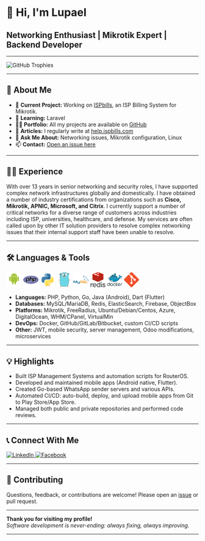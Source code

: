
# 👋 Hi, I'm Lupael

## Networking Enthusiast | Mikrotik Expert | Backend Developer

---

![GitHub Trophies](https://github-profile-trophy.vercel.app/?username=lupael&hide=stars,followers,reviews)

---

## 🚀 About Me

- 🔭 **Current Project:** Working on [ISPbills](https://ispbills.com), an ISP Billing System for Mikrotik.
- 🌱 **Learning:** Laravel
- 👨‍💻 **Portfolio:** All my projects are available on [GitHub](https://github.com/lupael)
- 📝 **Articles:** I regularly write at [help.ispbills.com](https://help.ispbills.com)
- 💬 **Ask Me About:** Networking issues, Mikrotik configuration, Linux
- 📫 **Contact:** [Open an issue here](https://github.com/lupael/lupael/issues)

---

## 🧑‍💼 Experience

With over 13 years in senior networking and security roles, I have supported complex network infrastructures globally and domestically.
I have obtained a number of industry certifications from organizations such as **Cisco, Mikrotik, APNIC, Microsoft, and Citrix**. I currently support a number of critical networks for a diverse range of customers across industries including ISP, universities, healthcare, and defense. My services are often called upon by other IT solution providers to resolve complex networking issues that their internal support staff have been unable to resolve.

---

## 🛠️ Languages & Tools

<p>
  <img src="https://raw.githubusercontent.com/devicons/devicon/master/icons/android/android-original-wordmark.svg" alt="Android" width="40" />
  <img src="https://raw.githubusercontent.com/devicons/devicon/master/icons/php/php-original.svg" alt="PHP" width="40" />
  <img src="https://raw.githubusercontent.com/devicons/devicon/master/icons/python/python-original.svg" alt="Python" width="40" />
  <img src="https://raw.githubusercontent.com/devicons/devicon/master/icons/go/go-original.svg" alt="Go" width="40" />
  <img src="https://raw.githubusercontent.com/devicons/devicon/master/icons/mysql/mysql-original-wordmark.svg" alt="MySQL" width="40" />
  <img src="https://raw.githubusercontent.com/devicons/devicon/master/icons/redis/redis-original-wordmark.svg" alt="Redis" width="40" />
  <img src="https://raw.githubusercontent.com/devicons/devicon/master/icons/docker/docker-original-wordmark.svg" alt="Docker" width="40" />
  <img src="https://raw.githubusercontent.com/devicons/devicon/master/icons/git/git-original.svg" alt="Git" width="40" />
  <!-- Add more as needed -->
</p>

- **Languages:** PHP, Python, Go, Java (Android), Dart (Flutter)
- **Databases:** MySQL/MariaDB, Redis, ElasticSearch, Firebase, ObjectBox
- **Platforms:** Mikrotik, FreeRadius, Ubuntu/Debian/Centos, Azure, DigitalOcean, WHM/CPanel, VirtualMin
- **DevOps:** Docker, GitHub/GitLab/Bitbucket, custom CI/CD scripts
- **Other:** JWT, mobile security, server management, Odoo modifications, microservices

---

## 💡 Highlights

- Built ISP Management Systems and automation scripts for RouterOS.
- Developed and maintained mobile apps (Android native, Flutter).
- Created Go-based WhatsApp sender servers and various APIs.
- Automated CI/CD: auto-build, deploy, and upload mobile apps from Git to Play Store/App Store.
- Managed both public and private repositories and performed code reviews.

---

## 📞 Connect With Me

<a href="https://linkedin.com/in/lupael" target="_blank">
  <img src="https://cdn.jsdelivr.net/npm/simple-icons@3.0.1/icons/linkedin.svg" alt="LinkedIn" height="30" width="40"/>
</a>
<a href="https://fb.com/lupael" target="_blank">
  <img src="https://cdn.jsdelivr.net/npm/simple-icons@3.0.1/icons/facebook.svg" alt="Facebook" height="30" width="40"/>
</a>

---

## 🤝 Contributing

Questions, feedback, or contributions are welcome! Please open an [issue](https://github.com/lupael/lupael/issues) or pull request.

---
**Thank you for visiting my profile!**  
_Software development is never-ending: always fixing, always improving._

---

